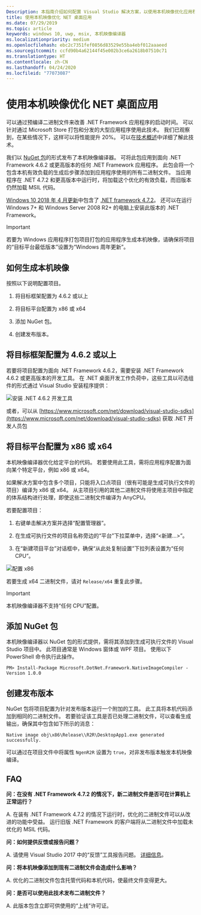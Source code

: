 ```yaml
---
Description: 本指南介绍如何配置 Visual Studio 解决方案，以使用本机映像优化应用程序二进制文件。
title: 使用本机映像优化 NET 桌面应用
ms.date: 07/29/2019
ms.topic: article
keywords: windows 10, uwp, msix, 本机映像编译器
ms.localizationpriority: medium
ms.openlocfilehash: ebc2c7351fef0856d83529e55ba4ebf012aaaeed
ms.sourcegitcommit: ccfd90b4a62144f45e002b3ce6a2618b07510c71
ms.translationtype: HT
ms.contentlocale: zh-CN
ms.lasthandoff: 04/24/2020
ms.locfileid: "77073087"
---
```

# <a name="optimize-your-net-desktop-apps-with-native-images"></a>使用本机映像优化 NET 桌面应用

可以通过预编译二进制文件来改善 .NET Framework 应用程序的启动时间。 可以针对通过 Microsoft Store 打包和分发的大型应用程序使用此技术。 我们已观察到，在某些情况下，这样可以将性能提升 20%。 可以在[技术概述](https://github.com/dotnet/coreclr/blob/master/Documentation/botr/readytorun-overview.md)中详细了解此技术。

我们以 [NuGet 包](https://www.nuget.org/packages/Microsoft.DotNet.Framework.NativeImageCompiler)的形式发布了本机映像编译器。 可将此包应用到面向 .NET Framework 4.6.2 或更高版本的任何 .NET Framework 应用程序。 此包会将一个包含本机有效负载的生成后步骤添加到应用程序使用的所有二进制文件。 当应用程序在 .NET 4.7.2 和更高版本中运行时，将加载这个优化的有效负载，而旧版本仍然加载 MSIL 代码。

[Windows 10 2018 年 4 月更新](https://blogs.windows.com/windowsexperience/2018/04/30/how-to-get-the-windows-10-april-2018-update/)中包含了 [.NET framework 4.7.2](https://blogs.msdn.microsoft.com/dotnet/2018/04/30/announcing-the-net-framework-4-7-2/)。 还可以在运行 Windows 7+ 和 Windows Server 2008 R2+ 的电脑上安装此版本的 .NET Framework。

> [!IMPORTANT]
> 若要为 Windows 应用程序打包项目打包的应用程序生成本机映像，请确保将项目的“目标平台最低版本”设置为“Windows 周年更新”。

## <a name="how-to-produce-native-images"></a>如何生成本机映像

按照以下说明配置项目。

1. 将目标框架配置为 4.6.2 或以上

2. 将目标平台配置为 x86 或 x64 

3. 添加 NuGet 包。

4. 创建发布版本。

## <a name="configure-the-target-framework-as-462-or-above"></a>将目标框架配置为 4.6.2 或以上

若要将项目配置为面向 .NET Framework 4.6.2，需要安装 .NET Framework 4.6.2 或更高版本的开发工具。 在 .NET 桌面开发工作负荷中，这些工具以可选组件的形式通过 Visual Studio 安装程序提供：

![安装 .NET 4.6.2 开发工具](images/install-4.6.2-devpack.png)

或者，可以从 [https://www.microsoft.com/net/download/visual-studio-sdks](https://www.microsoft.com/net/download/visual-studio-sdks) 获取 .NET 开发人员包

## <a name="configure-the-target-platform-as-x86-or-x64"></a>将目标平台配置为 x86 或 x64

本机映像编译器优化给定平台的代码。 若要使用此工具，需将应用程序配置为面向某个特定平台，例如 x86 或 x64。

如果解决方案中包含多个项目，只能将入口点项目（很有可能是生成可执行文件的项目）编译为 x86 或 x64。 从主项目引用的其他二进制文件将使用主项目中指定的体系结构进行处理，即使这些二进制文件编译为 AnyCPU。

若要配置项目：

1. 右键单击解决方案并选择“配置管理器”。 

2. 在生成可执行文件的项目名称旁边的“平台”下拉菜单中，选择“<新建...>”。  

3. 在“新建项目平台”对话框中，确保“从此处复制设置”下拉列表设置为“任何 CPU”。   

![配置 x86](images/configure-x86.png)

若要生成 x64 二进制文件，请对 `Release/x64` 重复此步骤。

>[!IMPORTANT]
> 本机映像编译器不支持“任何 CPU”配置。

## <a name="add-the-nuget-packages"></a>添加 NuGet 包

本机映像编译器以 NuGet 包的形式提供，需将其添加到生成可执行文件的 Visual Studio 项目中。 此项目通常是 Windows 窗体或 WPF 项目。 使用以下 PowerShell 命令执行此操作。

```PS
PM> Install-Package Microsoft.DotNet.Framework.NativeImageCompiler -Version 1.0.0
```

## <a name="create-a-release-build"></a>创建发布版本

NuGet 包将项目配置为针对发布版本运行一个附加的工具。 此工具将本机代码添加到相同的二进制文件。
若要验证该工具是否已处理二进制文件，可以查看生成输出，确保其中包含如下所示的消息：

```
Native image obj\x86\Release\\R2R\DesktopApp1.exe generated successfully.
```

可以通过在项目文件中将属性 `NgenR2R` 设置为 `true`，对非发布版本触发本机映像编译。

## <a name="faq"></a>FAQ

**问：在没有 .NET Framework 4.7.2 的情况下，新二进制文件是否可在计算机上正常运行？**

A. 在装有 .NET Framework 4.7.2 的情况下运行时，优化的二进制文件可以从改进的功能中受益。 运行旧版 .NET Framework 的客户端将从二进制文件中加载未优化的 MSIL 代码。

**问：如何提供反馈或报告问题？**

A. 请使用 Visual Studio 2017 中的“反馈”工具报告问题。 [详细信息](https://docs.microsoft.com/visualstudio/ide/how-to-report-a-problem-with-visual-studio-2017)。

**问：将本机映像添加到现有二进制文件会造成什么影响？**

A. 优化的二进制文件包含托管代码和本机代码，使最终文件变得更大。

**问：是否可以使用此技术发布二进制文件？**

A. 此版本包含立即可供使用的“上线”许可证。
